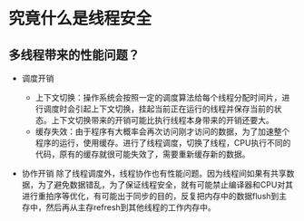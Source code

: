 # 究竟什么是线程安全

## 多线程带来的性能问题？

* 调度开销
  * 上下文切换：操作系统会按照一定的调度算法给每个线程分配时间片，进行调度时会引起上下文切换，挂起当前正在运行的线程并保存当前的状态。上下文切换带来的开销可能比执行线程本身带来的开销还要大。
  * 缓存失效：由于程序有大概率会再次访问刚才访问的数据，为了加速整个程序的运行，使用缓存。进行了线程调度，切换了线程，CPU执行不同的代码，原有的缓存就很可能失效了，需要重新缓存新的数据。

* 协作开销
  除了线程调度外，线程协作也有性能问题。因为线程间如果有共享数据，为了避免数据错乱，为了保证线程安全，就有可能禁止编译器和CPU对其进行重拍序等优化，有可能出于同步的目的，反复把内存中的数据flush到主存中，然后再从主存refresh到其他线程的工作内存中。